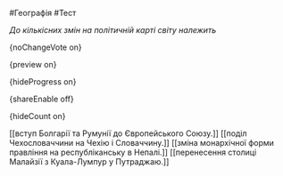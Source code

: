 #Географія #Тест

*До кількісних змін на політичній карті світу належить*

{noChangeVote on}

{preview on}

{hideProgress on}

{shareEnable off}

{hideCount on}

[[вступ Болгарії та Румунії до Європейського Союзу.]]
[[поділ Чехословаччини на Чехію і Словаччину.]]
[[зміна монархічної форми правління на республіканську в Непалі.]]
[[перенесення столиці Малайзії з Куала-Лумпур у Путраджаю.]]
